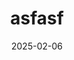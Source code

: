 ---
title: asfasf
description: akjahas asa
date: 2025-02-06
tags: [
  "h",
  "h"
]
image:
  source: asfasf.jpg
  alt: 
---